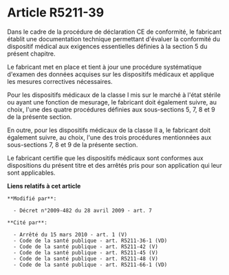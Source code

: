 # Article R5211-39

Dans le cadre de la procédure de déclaration CE de conformité, le fabricant établit une documentation technique permettant
d'évaluer la conformité du dispositif médical aux exigences essentielles définies à la section 5 du présent chapitre.

Le fabricant met en place et tient à jour une procédure systématique d'examen des données acquises sur les dispositifs
médicaux et applique les mesures correctives nécessaires.

Pour les dispositifs médicaux de la classe I mis sur le marché à l'état stérile ou ayant une fonction de mesurage, le
fabricant doit également suivre, au choix, l'une des quatre procédures définies aux sous-sections 5, 7, 8 et 9 de la présente
section.

En outre, pour les dispositifs médicaux de la classe II a, le fabricant doit également suivre, au choix, l'une des trois
procédures mentionnées aux sous-sections 7, 8 et 9 de la présente section. 

Le fabricant certifie que les dispositifs médicaux sont conformes aux dispositions du présent titre et des arrêtés pris pour
son application qui leur sont applicables.

**Liens relatifs à cet article**

	**Modifié par**:

	  - Décret n°2009-482 du 28 avril 2009 - art. 7

	**Cité par**:

	  - Arrêté du 15 mars 2010 - art. 1 (V)
	  - Code de la santé publique - art. R5211-36-1 (VD)
	  - Code de la santé publique - art. R5211-42 (V)
	  - Code de la santé publique - art. R5211-45 (V)
	  - Code de la santé publique - art. R5211-48 (V)
	  - Code de la santé publique - art. R5211-66-1 (VD)
